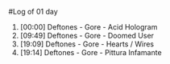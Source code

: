 #Log of 01 day

1. [00:00] Deftones - Gore - Acid Hologram
1. [09:49] Deftones - Gore - Doomed User
1. [19:09] Deftones - Gore - Hearts / Wires
1. [19:14] Deftones - Gore - Pittura Infamante
